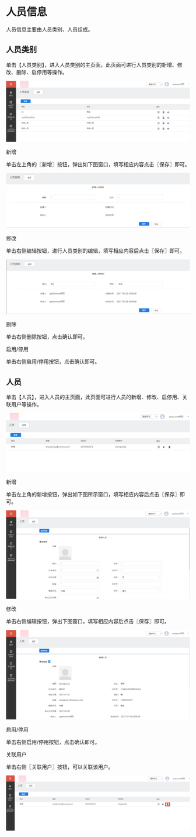 # 人员信息

人员信息主要由人员类别、人员组成。

## 人员类别
单击【人员类别】，进入人员类别的主页面，此页面可进行人员类别的新增、修改、删除、启停用等操作。

![](/articles/workbench/3-/image/image10.png)
 
新增

单击左上角的〖新增〗按钮，弹出如下图窗口，填写相应内容点击〖保存〗即可。

![](/articles/workbench/3-/image/image11.png)

 
修改

单击右侧编辑按钮，进行人员类别的编辑，填写相应内容后点击〖保存〗即可。

![](/articles/workbench/3-/image/image12.png)

 
删除

单击右侧删除按钮，点击确认即可。

启用/停用

单击右侧启用/停用按钮，点击确认即可。

## 人员
单击【人员】，进入人员的主页面，此页面可进行人员的新增、修改、启停用、关联用户等操作。

![](/articles/workbench/3-/image/image13.png)

 
新增

单击左上角的新增按钮，弹出如下图所示窗口，填写相应内容后点击〖保存〗即可。

![](/articles/workbench/3-/image/image14.png)

 
修改

单击右侧编辑按钮，弹出下图窗口，填写相应内容后点击〖保存〗即可。

![](/articles/workbench/3-/image/image15.png)

 
启用/停用

单击右侧启用/停用按钮，点击确认即可。

关联用户

单击右侧〖关联用户〗按钮，可以关联该用户。

![](/articles/workbench/3-/image/image16.png)

 

